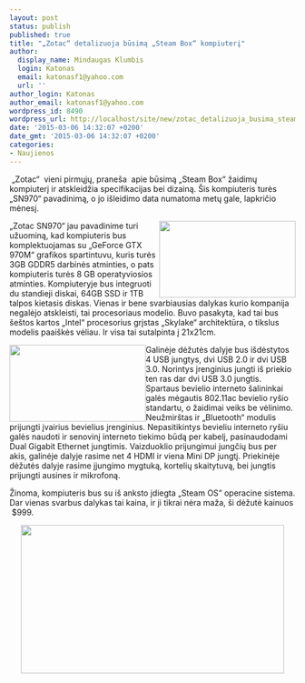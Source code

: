 ```yaml
---
layout: post
status: publish
published: true
title: "„Zotac“ detalizuoja būsimą „Steam Box“ kompiuterį"
author:
  display_name: Mindaugas Klumbis
  login: Katonas
  email: katonasf1@yahoo.com
  url: ''
author_login: Katonas
author_email: katonasf1@yahoo.com
wordpress_id: 8490
wordpress_url: http://localhost/site/new/zotac_detalizuoja_busima_steam_box_kompiuteri/
date: '2015-03-06 14:32:07 +0200'
date_gmt: '2015-03-06 14:32:07 +0200'
categories:
- Naujienos
---
```

<p>
	&nbsp;&bdquo;Zotac&ldquo; &nbsp;vieni pirmųjų, prane&scaron;a &nbsp;apie būsimą &bdquo;Steam Box&ldquo; žaidimų kompiuterį ir atskleidžia specifikacijas bei dizainą. &Scaron;is kompiuteris turės &bdquo;SN970&ldquo; pavadinimą, o jo i&scaron;leidimo data numatoma metų gale, lapkričio mėnesį.</p>
<p>
	<a href="http://technews.lt/userfiles/zotac steam4.jpg"><img alt="" src="http://technews.lt/userfiles/zotac steam4.jpg" style="width: 240px; height: 135px; float: right;" /></a>&bdquo;Zotac SN970&ldquo; jau pavadinime turi užuominą, kad kompiuteris bus komplektuojamas su &bdquo;GeForce GTX 970M&ldquo; grafikos spartintuvu, kuris turės 3GB GDDR5 darbinės atminties, o pats kompiuteris turės 8 GB operatyviosios atminties. Kompiuteryje bus integruoti du standieji diskai, 64GB SSD ir 1TB talpos kietasis diskas. Vienas ir bene svarbiausias dalykas kurio kompanija negalėjo atskleisti, tai procesoriaus modelio. Buvo pasakyta, kad tai bus &scaron;e&scaron;tos kartos &bdquo;Intel&ldquo; procesorius grįstas &bdquo;Skylake&ldquo; architektūra, o tikslus modelis paai&scaron;kės vėliau. Ir visa tai sutalpinta į 21x21cm.</p>
<p>
	<a href="http://technews.lt/userfiles/zotac steam2.jpg"><img alt="" src="http://technews.lt/userfiles/zotac steam2.jpg" style="width: 240px; height: 135px; float: left;" /></a>Galinėje dėžutės dalyje bus i&scaron;dėstytos 4 USB jungtys, dvi USB 2.0 ir dvi USB 3.0. Norintys įrenginius jungti i&scaron; priekio ten ras dar dvi USB 3.0 jungtis. Spartaus bevielio interneto &scaron;alininkai galės mėgautis 802.11ac bevielio ry&scaron;io standartu, o žaidimai veiks be vėlinimo. Neužmir&scaron;tas ir &bdquo;Bluetooth&ldquo; modulis prijungti įvairius bevielius įrenginius. Nepasitikintys bevieliu interneto ry&scaron;iu galės naudoti ir senovinį interneto tiekimo būdą per kabelį, pasinaudodami Dual Gigabit Ethernet jungtimis. Vaizduoklio prijungimui jungčių bus per akis, galinėje dalyje rasime net 4 HDMI ir viena Mini DP jungtį. Priekinėje dėžutės dalyje rasime įjungimo mygtuką, kortelių skaitytuvą, bei jungtis prijungti ausines ir mikrofoną.</p>
<p>
	Žinoma, kompiuteris bus su i&scaron; anksto įdiegta &bdquo;Steam OS&ldquo; operacine sistema. Dar vienas svarbus dalykas tai kaina, ir ji tikrai nėra maža, &scaron;i dėžutė kainuos &nbsp;$999.</p>
<p style="text-align: center;">
	<a href="http://technews.lt/userfiles/zotac steam5.jpg"><img alt="" src="http://technews.lt/userfiles/zotac steam5.jpg" style="width: 464px; height: 261px;" /></a></p>

